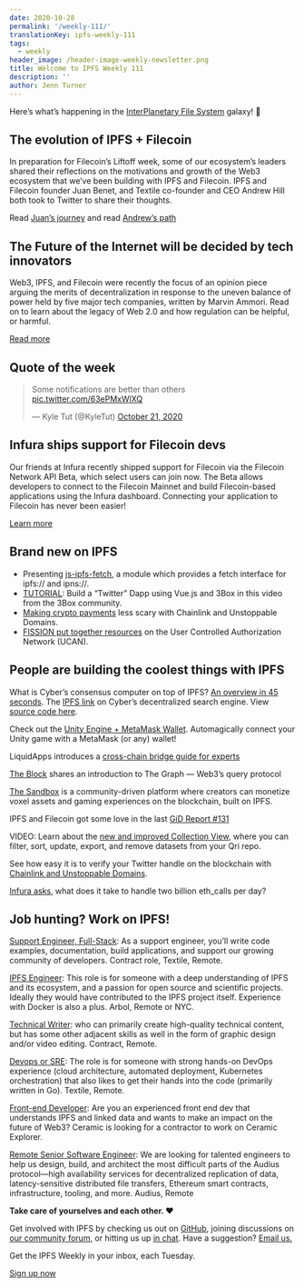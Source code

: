 ```yaml
---
date: 2020-10-28
permalink: '/weekly-111/'
translationKey: ipfs-weekly-111
tags:
  - weekly
header_image: /header-image-weekly-newsletter.png
title: Welcome to IPFS Weekly 111
description: ''
author: Jenn Turner
---
```


Here’s what’s happening in the [InterPlanetary File System](https://ipfs.tech/) galaxy! 🚀

## The evolution of IPFS + Filecoin

In preparation for Filecoin’s Liftoff week, some of our ecosystem’s leaders shared their reflections on the motivations and growth of the Web3 ecosystem that we’ve been building with IPFS and Filecoin. IPFS and Filecoin founder Juan Benet, and Textile co-founder and CEO Andrew Hill both took to Twitter to share their thoughts.

Read [Juan’s journey](https://twitter.com/juanbenet/status/1318205432045842433) and read [Andrew’s path](https://twitter.com/andrewxhill/status/1318234068102705152)

## The Future of the Internet will be decided by tech innovators

Web3, IPFS, and Filecoin were recently the focus of an opinion piece arguing the merits of decentralization in response to the uneven balance of power held by five major tech companies, written by Marvin Ammori. Read on to learn about the legacy of Web 2.0 and how regulation can be helpful, or harmful.

[Read more](https://morningconsult.com/opinions/the-future-of-the-internet-will-be-decided-by-tech-innovators/)

## Quote of the week

<blockquote class="twitter-tweet"><p lang="en" dir="ltr">Some notifications are better than others <a href="https://t.co/63ePMxWlXQ">pic.twitter.com/63ePMxWlXQ</a></p>&mdash; Kyle Tut (@KyleTut) <a href="https://twitter.com/KyleTut/status/1318911704898637828?ref_src=twsrc%5Etfw">October 21, 2020</a></blockquote>

## Infura ships support for Filecoin devs

Our friends at Infura recently shipped support for Filecoin via the Filecoin Network API Beta, which select users can join now. The Beta allows developers to connect to the Filecoin Mainnet and build Filecoin-based applications using the Infura dashboard. Connecting your application to Filecoin has never been easier!

[Learn more](https://blog.infura.io/introducing-infura-support-for-filecoin-developers/)

## Brand new on IPFS

- Presenting [js-ipfs-fetch](https://github.com/RangerMauve/js-ipfs-fetch), a module which provides a fetch interface for ipfs:// and ipns://.
- [TUTORIAL](https://www.youtube.com/watch?v=wFxD8GTj9Y8): Build a “Twitter” Dapp using Vue.js and 3Box in this video from the 3Box community.
- [Making crypto payments](https://hackernoon.com/making-crypto-payments-less-scary-pjv3z2f) less scary with Chainlink and Unstoppable Domains.
- [FISSION put together resources](https://talk.fission.codes/t/user-controlled-authorization-networks-ucan-resources/1122) on the User Controlled Authorization Network (UCAN).

## People are building the coolest things with IPFS

What is Cyber’s consensus computer on top of IPFS? [An overview in 45 seconds](https://www.youtube.com/watch?v=mTrGJRM6IME). The [IPFS link](https://cyber.page/ipfs/QmQrbAPdAWY6v1QMZhki2rCpp7n9Gy5tuPY2Bz4RBenkfw) on Cyber’s decentralized search engine. View [source code here](https://github.com/cybercongress/go-cyber).

Check out the [Unity Engine + MetaMask Wallet](https://medium.com/coinmonks/unity-engine-metamask-wallet-6797d4699e45). Automagically connect your Unity game with a MetaMask (or any) wallet!

LiquidApps introduces a [cross-chain bridge guide for experts](https://medium.com/the-liquidapps-blog/cross-chain-bridge-guide-for-experts-947210576668)

[The Block](https://www.theblockcrypto.com/genesis/81734/the-graph-research-web3-defi) shares an introduction to The Graph — Web3’s query protocol

[The Sandbox](https://hackernoon.com/the-sandbox-a-decentralized-virtual-gaming-world-nm483wmq) is a community-driven platform where creators can monetize voxel assets and gaming experiences on the blockchain, built on IPFS.

IPFS and Filecoin got some love in the last [GiD Report #131](https://medium.com/global-id/the-gid-report-131-filecoins-launch-what-the-original-iphone-teaches-us-about-innovation-a29d7bbe3584)

VIDEO: Learn about the [new and improved Collection View](https://www.youtube.com/watch?v=dhdorFezaEc), where you can filter, sort, update, export, and remove datasets from your Qri repo.

See how easy it is to verify your Twitter handle on the blockchain with [Chainlink and Unstoppable Domains](https://twitter.com/girlgone_crypto/status/1318668723402633216).

[Infura asks](https://blog.infura.io/what-does-it-take-to-handle-two-billion-eth_calls-per-day/), what does it take to handle two billion eth_calls per day?

## Job hunting? Work on IPFS!

[Support Engineer, Full-Stack](https://textile.breezy.hr/p/b4aada03ce62-support-engineer-full-stack-contractor): As a support engineer, you’ll write code examples, documentation, build applications, and support our growing community of developers. Contract role, Textile, Remote.

[IPFS Engineer](https://authenticjobs.com/job/3315/arbol-inc-ipfs-engineer): This role is for someone with a deep understanding of IPFS and its ecosystem, and a passion for open source and scientific projects. Ideally they would have contributed to the IPFS project itself. Experience with Docker is also a plus. Arbol, Remote or NYC.

[Technical Writer](https://www.notion.so/Hiring-Technical-Writer-bc6a543f6bea40f28c06abfbfd810ea4): who can primarily create high-quality technical content, but has some other adjacent skills as well in the form of graphic design and/or video editing. Contract, Remote.

[Devops or SRE](https://authenticjobs.com/job/3006/textile-devops-or-sre/): The role is for someone with strong hands-on DevOps experience (cloud architecture, automated deployment, Kubernetes orchestration) that also likes to get their hands into the code (primarily written in Go). Textile, Remote.

[Front-end Developer](https://twitter.com/ceramicnetwork/status/1305886402886995968): Are you an experienced front end dev that understands IPFS and linked data and wants to make an impact on the future of Web3? Ceramic is looking for a contractor to work on Ceramic Explorer.

[Remote Senior Software Engineer](https://jobs.lever.co/audius): We are looking for talented engineers to help us design, build, and architect the most difficult parts of the Audius protocol—high availability services for decentralized replication of data, latency-sensitive distributed file transfers, Ethereum smart contracts, infrastructure, tooling, and more. Audius, Remote

**Take care of yourselves and each other. ❤️**

Get involved with IPFS by checking us out on [GitHub](https://github.com/ipfs), joining discussions on [our community forum](https://discuss.ipfs.tech/), or hitting us up [in chat](https://riot.im/app/#/room/#ipfs:matrix.org). Have a suggestion? [Email us.](mailto:newsletter@ipfs.io)

Get the IPFS Weekly in your inbox, each Tuesday.

<p><a href="https://ipfs.us4.list-manage.com/subscribe?u=25473244c7d18b897f5a1ff6b&amp;id=cad54b2230" class="button button-primary">Sign up now</a></p>
